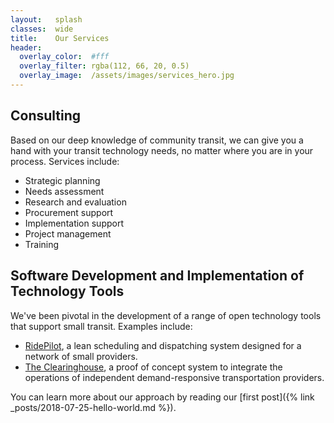 ```yaml
---
layout:   splash
classes:  wide
title:    Our Services
header:
  overlay_color:  #fff
  overlay_filter: rgba(112, 66, 20, 0.5)
  overlay_image:  /assets/images/services_hero.jpg
---
```


## Consulting
Based on our deep knowledge of community transit, we can give you a hand with your transit technology needs, no matter where you are in your process. Services include:
* Strategic planning
* Needs assessment
* Research and evaluation
* Procurement support
* Implementation support
* Project management
* Training

## Software Development and Implementation of Technology Tools
We've been pivotal in the development of a range of open technology tools that support small transit. Examples include:
* [RidePilot](https://github.com/camsys/ridepilot "The current active fork of RidePilot"), a lean scheduling and dispatching system designed for a network of small providers.
* [The Clearinghouse](https://github.com/rideconnection/clearinghouse "The demand-responsive transportation clearinghouse"), a proof of concept system to integrate the operations of independent demand-responsive transportation providers.

You can learn more about our approach by reading our [first post]({% link _posts/2018-07-25-hello-world.md %}).
